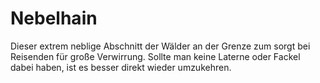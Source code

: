 # Nebelhain

<p>
Dieser extrem neblige Abschnitt der Wälder an der Grenze zum <a href="Hal.md"></a> sorgt bei Reisenden für große
Verwirrung. Sollte man keine Laterne oder Fackel dabei haben, ist es besser direkt wieder umzukehren.
</p>

<procedure title="Charaktere aktuell an diesem Ort">
<list columns="3">

</list>
</procedure>